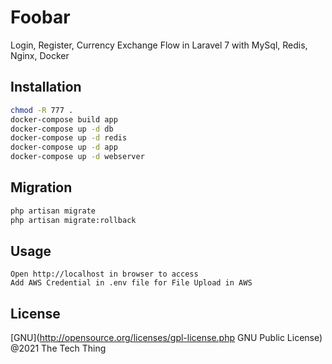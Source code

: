 # Foobar

Login, Register, Currency Exchange Flow in Laravel 7 with MySql, Redis, Nginx, Docker

## Installation

```bash
chmod -R 777 .
docker-compose build app
docker-compose up -d db   
docker-compose up -d redis
docker-compose up -d app
docker-compose up -d webserver
```
## Migration

```bash   
php artisan migrate 
php artisan migrate:rollback   
```

## Usage

```
Open http://localhost in browser to access
Add AWS Credential in .env file for File Upload in AWS
```

## License
[GNU](http://opensource.org/licenses/gpl-license.php GNU Public License)
@2021 The Tech Thing







